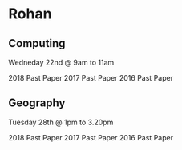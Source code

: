 # Rohan

## Computing
Wedneday 22nd @ 9am to 11am

2018 Past Paper
2017 Past Paper
2016 Past Paper



## Geography
Tuesday 28th @ 1pm to 3.20pm

2018 Past Paper
2017 Past Paper
2016 Past Paper







